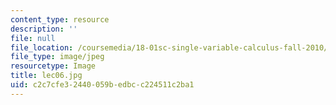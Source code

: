 ```yaml
---
content_type: resource
description: ''
file: null
file_location: /coursemedia/18-01sc-single-variable-calculus-fall-2010/c2c7cfe32440059bedbcc224511c2ba1_lec06.jpg
file_type: image/jpeg
resourcetype: Image
title: lec06.jpg
uid: c2c7cfe3-2440-059b-edbc-c224511c2ba1
---
```

